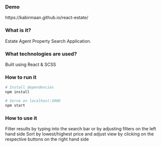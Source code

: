 <h3>Demo</h3>
https://kabirmaan.github.io/react-estate/

<h3>What is it?</h3>
<p>Estate Agent Property Search Application.</p>

<h3>What technologies are used?</h3>
<p>Built using React & SCSS</p>

<h3>How to run it</h3>

```bash
# Install dependencies
npm install

# Serve on localhost:3000
npm start
```

<h3>How to use it</h3>

Filter results by typing into the search bar or by adjusting filters on the left hand side
Sort by lowest/highest price and adjust view by clicking on the respective buttons on the right hand side
